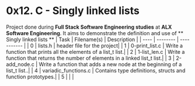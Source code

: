 # 0x12. C - Singly linked lists
 Project done during **Full Stack Software Engineering studies** at **ALX Software Engineering**. It aims to demonstrate the definition and use of ** Singly linked lists **
| Task | Filename(s) | Description |
| ---- | -------- | ----------- |
| 0 | lists.h | header file for the project|
| 1 | 0-print_list.c | Write a function that prints all the elements of a list_t list.|
| 2 | 1-list_len.c | Write a function that returns the number of elements in a linked list_t list.|
| 3 | 2-add_node.c | Write a function that adds a new node at the beginning of a list_t list..|
| 4 | variadic_functions.c | Contains type definitions, structs and function prototypes.|
| 5 |  | |
